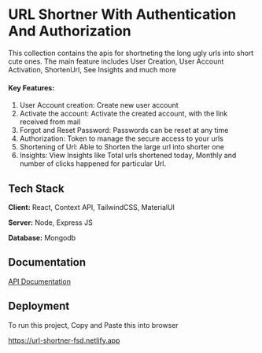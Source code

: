 
# URL Shortner With Authentication And Authorization

This collection contains the apis for shortneting the long ugly urls into short cute ones. The main feature includes User Creation, User Account Activation, ShortenUrl, See Insights and much more

#### Key Features:
1. User Account creation: Create new user account
2. Activate the account: Activate the created account, with the link received from mail
3. Forgot and Reset Password: Passwords can be reset at any time
4. Authorization: Token to manage the secure access to your urls
5. Shortening of Url: Able to Shorten the large url into shorter one
6. Insights: View Insights like Total urls shortened today, Monthly and number of clicks happened for particular Url.




## Tech Stack

**Client:** React, Context API, TailwindCSS, MaterialUI

**Server:** Node, Express JS

**Database:** Mongodb
## Documentation

[API Documentation](https://documenter.getpostman.com/view/19527033/2sA3XMi37i)


## Deployment

To run this project, Copy and Paste this into browser

https://url-shortner-fsd.netlify.app
